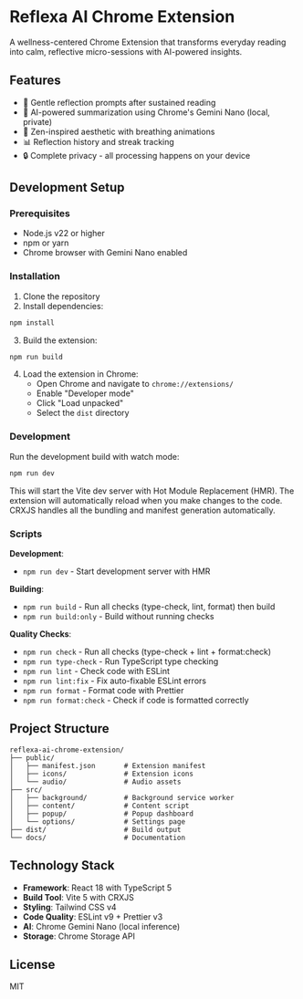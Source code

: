 # Reflexa AI Chrome Extension

A wellness-centered Chrome Extension that transforms everyday reading into calm, reflective micro-sessions with AI-powered insights.

## Features

- 🧘 Gentle reflection prompts after sustained reading
- 🤖 AI-powered summarization using Chrome's Gemini Nano (local, private)
- 🌸 Zen-inspired aesthetic with breathing animations
- 📊 Reflection history and streak tracking
- 🔒 Complete privacy - all processing happens on your device

## Development Setup

### Prerequisites

- Node.js v22 or higher
- npm or yarn
- Chrome browser with Gemini Nano enabled

### Installation

1. Clone the repository
2. Install dependencies:

```bash
npm install
```

3. Build the extension:

```bash
npm run build
```

4. Load the extension in Chrome:
   - Open Chrome and navigate to `chrome://extensions/`
   - Enable "Developer mode"
   - Click "Load unpacked"
   - Select the `dist` directory

### Development

Run the development build with watch mode:

```bash
npm run dev
```

This will start the Vite dev server with Hot Module Replacement (HMR). The extension will automatically reload when you make changes to the code. CRXJS handles all the bundling and manifest generation automatically.

### Scripts

**Development**:

- `npm run dev` - Start development server with HMR

**Building**:

- `npm run build` - Run all checks (type-check, lint, format) then build
- `npm run build:only` - Build without running checks

**Quality Checks**:

- `npm run check` - Run all checks (type-check + lint + format:check)
- `npm run type-check` - Run TypeScript type checking
- `npm run lint` - Check code with ESLint
- `npm run lint:fix` - Fix auto-fixable ESLint errors
- `npm run format` - Format code with Prettier
- `npm run format:check` - Check if code is formatted correctly

## Project Structure

```
reflexa-ai-chrome-extension/
├── public/
│   ├── manifest.json       # Extension manifest
│   ├── icons/              # Extension icons
│   └── audio/              # Audio assets
├── src/
│   ├── background/         # Background service worker
│   ├── content/            # Content script
│   ├── popup/              # Popup dashboard
│   └── options/            # Settings page
├── dist/                   # Build output
└── docs/                   # Documentation
```

## Technology Stack

- **Framework**: React 18 with TypeScript 5
- **Build Tool**: Vite 5 with CRXJS
- **Styling**: Tailwind CSS v4
- **Code Quality**: ESLint v9 + Prettier v3
- **AI**: Chrome Gemini Nano (local inference)
- **Storage**: Chrome Storage API

## License

MIT
